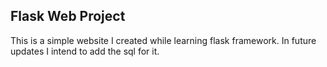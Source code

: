 ## Flask Web Project

This is a simple website I created while learning flask framework.
In future updates I intend to add the sql for it. 
